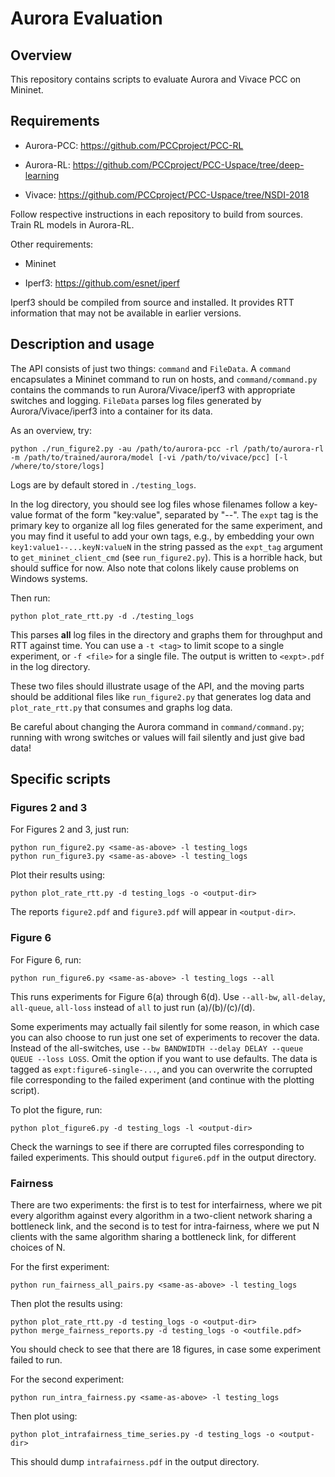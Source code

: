 # Aurora Evaluation

## Overview

This repository contains scripts to evaluate Aurora and Vivace PCC on Mininet.

## Requirements

- Aurora-PCC: https://github.com/PCCproject/PCC-RL

- Aurora-RL: https://github.com/PCCproject/PCC-Uspace/tree/deep-learning

- Vivace: https://github.com/PCCproject/PCC-Uspace/tree/NSDI-2018

Follow respective instructions in each repository to build from sources.
Train RL models in Aurora-RL.

Other requirements:

- Mininet

- Iperf3: https://github.com/esnet/iperf

Iperf3 should be compiled from source and installed. It provides RTT information
that may not be available in earlier versions.

## Description and usage

The API consists of just two things: `command` and `FileData`.
A `command` encapsulates a Mininet command to run on hosts,
and `command/command.py` contains the commands to run Aurora/Vivace/iperf3
with appropriate switches and logging.
`FileData` parses log files generated by Aurora/Vivace/iperf3 into a container
for its data.

As an overview, try:

```
python ./run_figure2.py -au /path/to/aurora-pcc -rl /path/to/aurora-rl -m /path/to/trained/aurora/model [-vi /path/to/vivace/pcc] [-l /where/to/store/logs]
```

Logs are by default stored in `./testing_logs`.

In the log directory, you should see log files whose filenames follow a
key-value format of the form "key:value", separated by "--".
The `expt` tag is the primary key to organize all log files generated for the
same experiment, and you may find it useful to add your own tags, e.g., by
embedding your own `key1:value1--...keyN:valueN` in the string passed as
the `expt_tag` argument to `get_mininet_client_cmd` (see `run_figure2.py`).
This is a horrible hack, but should suffice for now. Also note that colons
likely cause problems on Windows systems.


Then run:

```
python plot_rate_rtt.py -d ./testing_logs
```

This parses __all__ log files in the directory and graphs them for throughput
and RTT against time.
You can use a `-t <tag>` to limit scope to a single experiment,
or `-f <file>` for a single file.
The output is written to `<expt>.pdf` in the log directory.

These two files should illustrate usage of the API, and the moving parts
should be additional files like `run_figure2.py` that generates log data and
`plot_rate_rtt.py` that consumes and graphs log data.

Be careful about changing the Aurora command in `command/command.py`;
running with wrong switches or values will fail silently and just give bad data!

## Specific scripts

### Figures 2 and 3

For Figures 2 and 3, just run:

```
python run_figure2.py <same-as-above> -l testing_logs
python run_figure3.py <same-as-above> -l testing_logs
```

Plot their results using:

```
python plot_rate_rtt.py -d testing_logs -o <output-dir>
```

The reports `figure2.pdf` and `figure3.pdf` will appear in `<output-dir>`.

### Figure 6

For Figure 6, run:
```
python run_figure6.py <same-as-above> -l testing_logs --all
```

This runs experiments for Figure 6(a) through 6(d). Use `--all-bw`, `all-delay`, `all-queue`, `all-loss` instead of `all` to just run (a)/(b)/(c)/(d).

Some experiments may actually fail silently for some reason, in which case you can also choose to run just one set of experiments to recover the data.
Instead of the all-switches, use `--bw BANDWIDTH --delay DELAY --queue QUEUE --loss LOSS`.
Omit the option if you want to use defaults.
The data is tagged as `expt:figure6-single-...`, and you can overwrite the corrupted file corresponding to the failed experiment (and continue with the plotting script).

To plot the figure, run:
```
python plot_figure6.py -d testing_logs -l <output-dir>
```
Check the warnings to see if there are corrupted files corresponding to failed experiments.
This should output `figure6.pdf` in the output directory.

### Fairness

There are two experiments: the first is to test for interfairness, where we pit every algorithm
against every algorithm in a two-client network sharing a bottleneck link,
and the second is to test for intra-fairness, where we put N clients with the same algorithm
sharing a bottleneck link, for different choices of N.

For the first experiment:

```
python run_fairness_all_pairs.py <same-as-above> -l testing_logs
```

Then plot the results using:

```
python plot_rate_rtt.py -d testing_logs -o <output-dir>
python merge_fairness_reports.py -d testing_logs -o <outfile.pdf>
```

You should check to see that there are 18 figures, in case some experiment failed to run.

For the second experiment:

```
python run_intra_fairness.py <same-as-above> -l testing_logs
```

Then plot using:
```
python plot_intrafairness_time_series.py -d testing_logs -o <output-dir>
```
This should dump `intrafairness.pdf` in the output directory.
